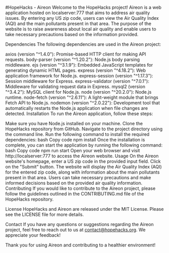 #HopeHacks - Aireon
Welcome to the HopeHacks project! Aireon is a web application hosted on localserver:777 that aims to address air quality issues. By entering any US zip code, users can view the Air Quality Index (AQI) and the main pollutants present in that area. The purpose of the website is to raise awareness about local air quality and enable users to take necessary precautions based on the information provided.

Dependencies
The following dependencies are used in the Aireon project:

axios (version "^1.4.0"): Promise-based HTTP client for making API requests.
body-parser (version "^1.20.2"): Node.js body parsing middleware.
ejs (version "^3.1.9"): Embedded JavaScript templates for generating dynamic HTML pages.
express (version "^4.18.2"): Web application framework for Node.js.
express-session (version "^1.17.3"): Session middleware for Express.
express-validator (version "^7.0.1"): Middleware for validating request data in Express.
mysql2 (version "^3.4.2"): MySQL client for Node.js.
node (version "^20.2.0"): Node.js runtime.
node-fetch (version "^2.6.11"): A light-weight module that brings Fetch API to Node.js.
nodemon (version "^2.0.22"): Development tool that automatically restarts the Node.js application when file changes are detected.
Installation
To run the Aireon application, follow these steps:

Make sure you have Node.js installed on your machine.
Clone the HopeHacks repository from GitHub.
Navigate to the project directory using the command line.
Run the following command to install the required dependencies:
bash
Copy code
npm install
Once the installation is complete, you can start the application by running the following command:
bash
Copy code
npm run start
Open your web browser and visit http://localserver:777 to access the Aireon website.
Usage
On the Aireon website's homepage, enter a US zip code in the provided input field.
Click on the "Submit" button.
The website will display the Air Quality Index (AQI) for the entered zip code, along with information about the main pollutants present in that area.
Users can take necessary precautions and make informed decisions based on the provided air quality information.
Contributing
If you would like to contribute to the Aireon project, please follow the guidelines outlined in the CONTRIBUTING.md file of the HopeHacks repository.

License
HopeHacks and Aireon are released under the MIT License. Please see the LICENSE file for more details.

Contact
If you have any questions or suggestions regarding the Aireon project, feel free to reach out to us at contact@hopehacks.org. We appreciate your feedback!

Thank you for using Aireon and contributing to a healthier environment!
